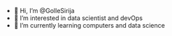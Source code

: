 - 👋 Hi, I’m @GolleSirija
- 👀 I’m interested in data scientist and devOps
- 🌱 I’m currently learning computers and data science 


<!---
GolleSirija/GolleSirija is a ✨ special ✨ repository because its `README.md` (this file) appears on your GitHub profile.
You can click the Preview link to take a look at your changes.
--->
